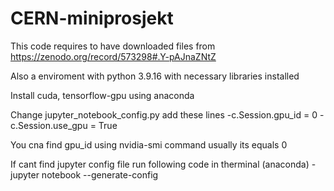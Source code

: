 # CERN-miniprosjekt

This code requires to have downloaded files from https://zenodo.org/record/573298#.Y-pAJnaZNtZ

Also a enviroment with python 3.9.16 with necessary libraries installed

Install cuda, tensorflow-gpu using anaconda

Change jupyter_notebook_config.py add these lines
-c.Session.gpu_id = 0
-c.Session.use_gpu = True

You cna find gpu_id using nvidia-smi command usually its equals 0

If cant find jupyter config file run following code in therminal (anaconda)
-jupyter notebook --generate-config
